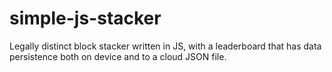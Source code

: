 # simple-js-stacker
Legally distinct block stacker written in JS, with a leaderboard that has data persistence both on device and to a cloud JSON file.

